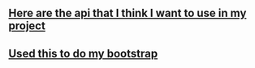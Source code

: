 ## [Here are the api that I think I want to use in my project](https://www.greatschools.org/api/docs/technical-overview/)

## [Used this to do my bootstrap](https://grokonez.com/node-js/how-to-build-nodejs-express-bootstrap-views)
